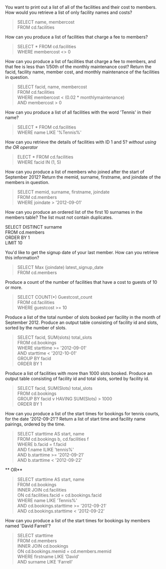 You want to print out a list of all of the facilities and their cost to members. How would you retrieve a list of
only facility names and costs?

> SELECT name, membercost <br>
FROM cd.facilities <br>



How can you produce a list of facilities that charge a fee to members?

> SELECT * FROM cd.facilities <br>
WHERE membercost <> 0



How can you produce a list of facilities that charge a fee to members, and that fee is less than 1/50th of the monthly maintenance cost? 
Return the facid, facility name, member cost, and monthly maintenance of the facilities in question.

> SELECT facid, name, membercost <br>
FROM cd.facilities <br>
WHERE membercost < (0.02 * monthlymaintenance) <br>
AND membercost > 0



How can you produce a list of all facilities with the word 'Tennis' in their name?

> SELECT * FROM  cd.facilities <br>
WHERE name LIKE '%Tennis%'



How can you retrieve the details of facilities with ID 1 and 5? *without using the OR operator*


> ELECT * FROM cd.facilities <br>
WHERE facid IN (1, 5)



How can you produce a list of members who joined after the start of September 2012? Return the memid, surname, firstname, 
and joindate of the members in question.

> SELECT memid, surname, firstname, joindate <br>
FROM cd.members <br>
WHERE joindate > '2012-09-01'



How can you produce an ordered list of the first 10 surnames in the members table? The list must not contain duplicates.

 SELECT DISTINCT surname <br>
FROM cd.members <br>
ORDER BY 1 <br>
LIMIT 10



You'd like to get the signup date of your last member. How can you retrieve this information?

> SELECT Max (joindate) latest_signup_date <br>
FROM cd.members



Produce a count of the number of facilities that have a cost to guests of 10 or more.

> SELECT COUNT(*) Guestcost_count <br>
FROM cd.facilities <br>
WHERE guestcost >= 10



Produce a list of the total number of slots booked per facility in the month of September 2012. Produce an output table consisting of facility id
and slots, sorted by the number of slots.

> SELECT facid, SUM(slots) total_slots <br>
FROM cd.bookings <br>
WHERE starttime >= '2012-09-01' <br>
AND starttime < '2012-10-01' <br>
GROUP BY facid <br>
ORDER BY 1



Produce a list of facilities with more than 1000 slots booked. Produce an output table consisting of facility id and total slots, 
sorted by facility id.

> SELECT facid, SUM(Slots) total_slots <br>
FROM cd.bookings <br>
GROUP BY facid v
HAVING SUM(Slots) > 1000 <br>
ORDER BY 1



How can you produce a list of the start times for bookings for tennis courts, for the date '2012-09-21'? Return a list of start time and facility name pairings,
ordered by the time.

> SELECT starttime AS start, name <br>
FROM cd.bookings b, cd.facilities f <br>
WHERE b.facid = f.facid <br>
AND f.name ILIKE 'tennis%' <br>
AND b.starttime >= '2012-09-21' <br>
AND b.starttime < '2012-09-22' <br>

** OR**

> SELECT starttime AS start, name <br>
FROM cd.bookings <br>
INNER JOIN cd.facilities <br> 
ON cd.facilities.facid = cd.bookings.facid <br>
WHERE name LIKE 'Tennis%' <br>
AND cd.bookings.starttime >= '2012-09-21' <br>
AND cd.bookings.starttime < '2012-09-22' <br>



How can you produce a list of the start times for bookings by members named 'David Farrell'?

> SELECT starttime <br>
FROM cd.members <br>
INNER JOIN cd.bookings <br>
ON cd.bookings.memid = cd.members.memid <br>
WHERE firstname LIKE 'David'<br>
AND surname LIKE 'Farrell'



